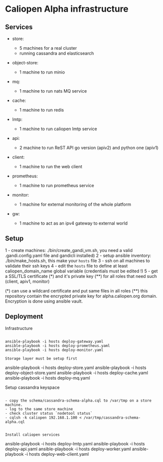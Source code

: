 Caliopen Alpha infrastructure
=============================

Services
--------

- store:
	- 5 machines for a real cluster
	- running cassandra and elasticsearch

- object-store:
	- 1 machine to run minio

- mq:
	- 1 machine to run nats MQ service

- cache:
	- 1 machine to run redis

- lmtp:
	- 1 machine to run caliopen lmtp service

- api:
	- 2 machine to run ReST API go version (apiv2) and python one (apiv1)

- client:
	- 1 machine to run the web client

- prometheus:
	- 1 machine to run prometheus service

- monitor:
	- 1 machine for external monitoring of the whole platform

- gw:
	- 1 machine to act as an ipv4 gateway to external world


Setup
-----

1 - create machines: ./bin/create_gandi_vm.sh, you need a valid .gandi.config.yaml file and gandicli installed)
2 - setup ansible inventory: ./bin/make_hosts.sh, this make your `hosts` file
3 - ssh on all machines to validate their ssh keys
4 - edit the `hosts` file to define at least caliopen_domain_name global variable (credentials must be edited !)
5 - get a SSL/TLS certificate (*) and it's private key (**) for all roles that need such (client, apiv1, monitor)

(*) can use a wildcard certificate and put same files in all roles
(**) this repository contain the encrypted private key for alpha.caliopen.org domain. Encryption is done using ansible vault.

Deployment
----------

Infrastructure
~~~~~~~~~~~~~~

ansible-playbook -i hosts deploy-gateway.yaml
ansible-playbook -i hosts deploy-prometheus.yaml
ansible-playbook -i hosts deploy-monitor.yaml

Storage layer must be setup first
~~~~~~~~~~~~~~~~~~~~~~~~~~~~~~~~~

ansible-playbook -i hosts deploy-store.yaml
ansible-playbook -i hosts deploy-object-store.yaml
ansible-playbook -i hosts deploy-cache.yaml
ansible-playbook -i hosts deploy-mq.yaml

Setup cassandra keyspace
~~~~~~~~~~~~~~~~~~~~~~~~

- copy the schema/cassandra-schema-alpha.cql to /var/tmp on a store machine.
- log to the same store machine
- check cluster status `nodetool status`
- cqlsh -k caliopen 192.168.1.100 < /var/tmp/cassandra-schema-alpha.cql


Install caliopen services
~~~~~~~~~~~~~~~~~~~~~~~~~

ansible-playbook -i hosts deploy-lmtp.yaml
ansible-playbook -i hosts deploy-api.yaml
ansible-playbook -i hosts deploy-worker.yaml
ansible-playbook -i hosts deploy-web-client.yaml
